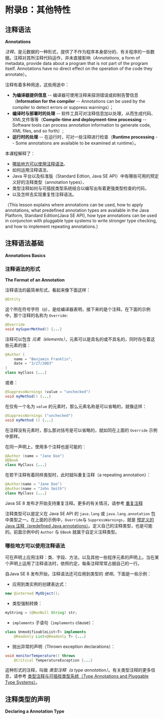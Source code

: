 # 附录B：其他特性

## 注释语法

**Annotations**

*注释*，是元数据的一种形式，提供了不作为程序本身部分的、有关程序的一些数据。注释对其所注释代码运作，并未直接影响（*Annotations*, a form of metadata, provide data about a program that is not part of the program itself. Annotations have no direct effect on the operation of the code they annotate）。

注释有着多种用途，这些用途中：

- **为编译器提供信息** -- 编译器可使用注释来探测错误或抑制告警信息（**Information for the compiler** -- Annotations can be used by the compiler to detect errors or suppress warnings）；
- **编译时与部署时的处理** -- 软件工具可对注释信息加以处理，从而生成代码、XML文件等等（**Compile-time and deployment-time processing** -- Software tools can process annotation information to generate code, XML files, and so forth）;
- **运行时的处理** -- 在运行时，可对一些注释进行检查（**Runtime processing** -- Some annotations are available to be examined at runtime）。

本课程解释了：

- [哪些地方可以使用注释语法](#where)、
- 如何运用注释语法、
- Java 平台以及标准版（Standard Edtion, Java SE API）中有哪些可用的预定义好的注释类型（annotation types）、
- 类型注释如何与可插拔类型系统结合以编写出有着更强类型检查的代码，
- 以及怎样去实现重复性注释语法。

（This lesson explains where annotations can be used, how to apply annotations, what predefined annotation types are available in the Java Platform, Standard Edition(Java SE API), how type annotations can be used in conjuncton with pluggable type systems to write stronger type checking, and how to implement repeating annotations.）

## 注释语法基础

**Annotations Basics**

### 注释语法的形式

**The Format of an Annotation**

注释语法的最简单形式，看起来像下面这样：

```java
@Entity
```

这个所在符号字符（`@`），是给编译器表明，接下来的是个注释。在下面的示例中，那个注释的名称为 `Override`:

```java
@Override
void mySuperMethod() {...}
```

注释可以包含 *元素（elements）*，元素可以是具名的或不具名的，同时存在着这些元素的值：

```java
@Author (
    name = "Benjamin Franklin",
    date = "3/27/2003"
)
class myClass {...}
```

或者：

```java
@SuppressWarnings (value = "unchecked")
void myMethod() {...}
```

在仅有一个名为 `value` 的元素时，那么元素名称是可以省略的，就像这样：

```java
@SuppressWarnings ("unchecked")
void myMethod () {...}
```

在注释没有元素时，那么那对括号是可以省略的，就如同在上面的 `Override` 示例中那样。

在同一声明上，使用多个注释也是可能的：

```java
@Author (name = "Jane Doe")
@EBook
class MyClass {...}
```

在若干注释有着同样类型时，此时就叫重复注释（a repeating annotation）：

```java
@Author(name = "Jane Doe")
@Author(name = "John Smith")
class MyClass {...}
```

Java SE 8 发布才开始支持重复注释。更多的有关情况，请参考 [重复注释](#repeating_annotations)

注释类型可以是定义在 Java SE API 的 `java.lang` 或 `java.lang.annotation` 包中类型之一。在上面的示例中，`Override`与 `SuppressWarnings`，就是 [预定义的Java 注释（predefined Java annotations）](#predefined_java_annotations)。定义自己的注释类型，也是可能的。前面示例中的 `Author` 与 `EBook` 就属于自定义注释类型。

### <a id="where"></a>哪些地方可以使用注释语法

可在声明上应用注释：类、字段、方法，以及其他一些程序元素的声明上。当在某个声明上运用了注释语法时，依照约定，每条注释常常占据自己的一行。

自Java SE 8 发布开始，注释语法还可应用到类型的 *使用*。下面是一些示例：

- 应用到类实例的创建表达式：

```java
new @interned MyObject();
```

- 类型强制转换：

```java
myString = (@NonNull String) str;
```

- `implements` 子语句（`implements` clause）：

```java
class UnmodifioableList<T> implements
    @Readonly List<@Readonly T> {...}
```

- 抛出异常的声明（Thrown exception declarations）：

```java
void monitorTemperature() throws
    @Critical TemperatureException {...}
```

这种形式的注释，叫做 *类型注释（a type annotation）*。有关类型注释的更多信息，请参考 [类型注释与可插拔类型系统（Type Annotations and Pluggable Type Systems）](#type_annotations_and_pluggable_type_systems)。

## 注释类型的声明

**Declaring a Annotation Type**


